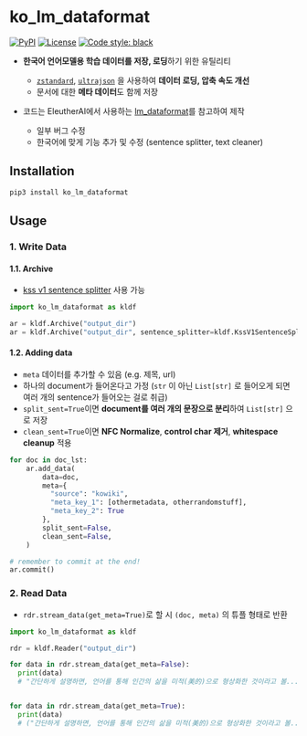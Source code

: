 # ko_lm_dataformat

[![PyPI](https://img.shields.io/pypi/v/ko_lm_dataformat)](https://pypi.org/project/ko_lm_dataformat/)
[![License](https://img.shields.io/github/license/monologg/ko_lm_dataformat)](https://github.com/monologg/ko_lm_dataformat/blob/master/LICENSE)
[![Code style: black](https://img.shields.io/badge/code%20style-black-000000.svg)](https://github.com/psf/black)

- **한국어 언어모델용 학습 데이터를 저장, 로딩**하기 위한 유틸리티

  - [`zstandard`](https://github.com/facebook/zstd), [`ultrajson`](https://github.com/ultrajson/ultrajson) 을 사용하여 **데이터 로딩, 압축 속도 개선**
  - 문서에 대한 **메타 데이터**도 함께 저장

- 코드는 EleutherAI에서 사용하는 [lm_dataformat](https://github.com/leogao2/lm_dataformat)를 참고하여 제작
  - 일부 버그 수정
  - 한국어에 맞게 기능 추가 및 수정 (sentence splitter, text cleaner)

## Installation

```bash
pip3 install ko_lm_dataformat
```

## Usage

### 1. Write Data

#### 1.1. Archive

- [kss v1 sentence splitter](https://github.com/likejazz/korean-sentence-splitter) 사용 가능

```python
import ko_lm_dataformat as kldf

ar = kldf.Archive("output_dir")
ar = kldf.Archive("output_dir", sentence_splitter=kldf.KssV1SentenceSplitter()) # Use sentence splitter
```

#### 1.2. Adding data

- `meta` 데이터를 추가할 수 있음 (e.g. 제목, url)
- 하나의 document가 들어온다고 가정 (`str` 이 아닌 `List[str]` 로 들어오게 되면 여러 개의 sentence가 들어오는 걸로 취급)
- `split_sent=True`이면 **document를 여러 개의 문장으로 분리**하여 `List[str]` 으로 저장
- `clean_sent=True`이면 **NFC Normalize**, **control char 제거**, **whitespace cleanup** 적용

```python
for doc in doc_lst:
    ar.add_data(
        data=doc,
        meta={
          "source": "kowiki",
          "meta_key_1": [othermetadata, otherrandomstuff],
          "meta_key_2": True
        },
        split_sent=False,
        clean_sent=False,
    )

# remember to commit at the end!
ar.commit()
```

### 2. Read Data

- `rdr.stream_data(get_meta=True)`로 할 시 `(doc, meta)` 의 튜플 형태로 반환

```python
import ko_lm_dataformat as kldf

rdr = kldf.Reader("output_dir")

for data in rdr.stream_data(get_meta=False):
  print(data)
  # "간단하게 설명하면, 언어를 통해 인간의 삶을 미적(美的)으로 형상화한 것이라고 볼...."


for data in rdr.stream_data(get_meta=True):
  print(data)
  # ("간단하게 설명하면, 언어를 통해 인간의 삶을 미적(美的)으로 형상화한 것이라고 볼....", {"source": "kowiki", ...})
```
